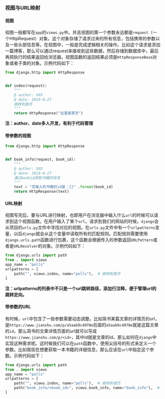 ### 视图与URL映射

#### 视图

​        视图一般都写在`app`的`views.py`中。并且视图的第一个参数永远都是`request`（一个HttpRequest）对象。这个对象存储了请求过来的所有信息，包括携带的参数以及一些头部信息等。在视图中，一般是完成逻辑相关的操作。比如这个请求是添加一篇博客，那么可以通过request来接收到这些数据，然后存储到数据库中，最后再把执行的结果返回给浏览器。视图函数的返回结果必须是`HttpResponseBase`对象或者子类的对象。示例代码如下：

```python
from django.http import HttpResponse


def index(request):
    """
    @ author: XXX
    @ date: 2019-8-27
    跳转到首页
    """
    return HttpResponse("这里是首页")
```

**注：author、date多人开发，有利于代码管理**

#### 带参数的视图

```python
from django.http import HttpResponse


def book_info(request, book_id):
    """
    @ author: XXX
    @ date: 2019-8-27
    通过bookid获取书藉的信息
    """
    text = "您输入的书籍的id是：{}" .format(book_id)
    return HttpResponse(text)
```



#### URL映射

​        视图写完后，要与URL进行映射，也即用户在浏览器中输入什么`url`的时候可以请求到这个视图函数。在用户输入了某个`url`，请求到我们的网站的时候，`django`会从项目的`urls.py`文件中寻找对应的视图。在`urls.py`文件中有一个`urlpatterns`变量，以后`django`就会从这个变量中读取所有的匹配规则。匹配规则需要使用`django.urls.path`函数进行包裹，这个函数会根据传入的参数返回`URLPattern`或者是`URLResolver`的对象。示例代码如下：

```python
from django.urls import path
from . import views
app_name = "polls"
urlpatterns = [
    path("", views.index, name="polls"),  # 跳转到首页
]
```

**注：urlpatterns的列表中不只是一个url跳转路径，添加行注释，便于管理url的跳转定向。**

#### 带参数的URL

​        有时候，`url`中包含了一些参数需要动态调整。比如简书某篇文章的详情页的url，是`https://www.jianshu.com/p/a5aab9c4978e`后面的`a5aab9c4978e`就是这篇文章的`id`，那么简书的文章详情页面的url就可以写成`https://www.jianshu.com/p/<id>`，其中id就是文章的id。那么如何在`django`中实现这种需求呢。这时候我们可以在`path`函数中，使用尖括号的形式来定义一个参数。比如我现在想要获取一本书籍的详细信息，那么应该在`url`中指定这个参数。示例代码如下：

```python
from django.urls import path
from . import views
app_name = "polls"
urlpatterns = [
    path("", views.index, name="polls"),  # 跳转到首页
    path("book_info/<book_id>", views.book_info, name="book_info"),  # 通过ID获取书籍信息
]
```


